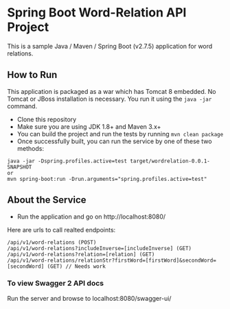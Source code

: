 # Spring Boot Word-Relation API Project

This is a sample Java / Maven / Spring Boot (v2.7.5) application for word relations.

## How to Run

This application is packaged as a war which has Tomcat 8 embedded. No Tomcat or JBoss installation is necessary. You run it using the ```java -jar``` command.

* Clone this repository
* Make sure you are using JDK 1.8+ and Maven 3.x+
* You can build the project and run the tests by running ```mvn clean package```
* Once successfully built, you can run the service by one of these two methods:
```
java -jar -Dspring.profiles.active=test target/wordrelation-0.0.1-SNAPSHOT
or
mvn spring-boot:run -Drun.arguments="spring.profiles.active=test"
```

## About the Service

- Run the application and go on http://localhost:8080/

Here are urls to call realted endpoints:

```
/api/v1/word-relations (POST)
/api/v1/word-relations?includeInverse=[includeInverse] (GET)
/api/v1/word-relations?relation=[relation] (GET)
/api/v1/word-relations/relationStr?firstWord=[firstWord]&secondWord=[secondWord] (GET) // Needs work
```

### To view Swagger 2 API docs

Run the server and browse to localhost:8080/swagger-ui/
